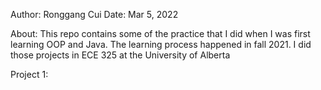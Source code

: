 Author: Ronggang Cui
Date: Mar 5, 2022

About:
This repo contains some of the practice that I did when I was first learning OOP and Java.
The learning process happened in fall 2021. I did those projects in ECE 325 at the University of Alberta

Project 1: 